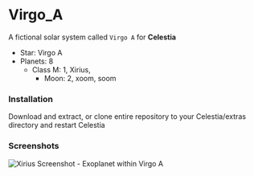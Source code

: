 # Virgo_A
A fictional solar system called `Virgo A` for **Celestia**

- Star: Virgo A
- Planets: 8
  - Class M: 1, Xirius,
    - Moon: 2, xoom, soom

### Installation

Download and extract, or clone entire repository to your Celestia/extras directory and restart Celestia

### Screenshots

![Xirius Screenshot - Exoplanet within Virgo A](https://alex.stocker.info/wp-content/uploads/2016/12/xirius_0.png)

